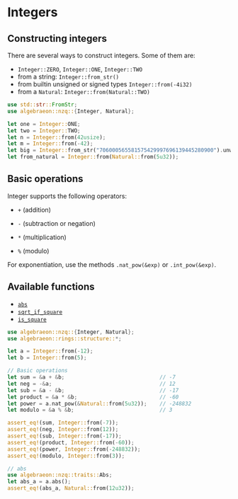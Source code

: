 # Integers

## Constructing integers

There are several ways to construct integers. Some of them are:

- `Integer::ZERO`, `Integer::ONE`, `Integer::TWO`
- from a string: `Integer::from_str()`
- from builtin unsigned or signed types `Integer::from(-4i32)`
- from a `Natural`: `Integer::from(Natural::TWO)`

```rust
use std::str::FromStr;
use algebraeon::nzq::{Integer, Natural};

let one = Integer::ONE;
let two = Integer::TWO;
let n = Integer::from(42usize);
let m = Integer::from(-42);
let big = Integer::from_str("706000565581575429997696139445280900").unwrap();
let from_natural = Integer::from(Natural::from(5u32));
```

## Basic operations

Integer supports the following operators:

- `+` (addition)

- `-` (subtraction or negation)

- `*` (multiplication)

- `%` (modulo)

For exponentiation, use the methods `.nat_pow(&exp)` or `.int_pow(&exp)`.

## Available functions

- [`abs`](https://docs.rs/algebraeon-nzq/latest/algebraeon_nzq/struct.Integer.html#impl-Abs-for-Integer)
- [`sqrt_if_square`](https://docs.rs/algebraeon-nzq/latest/algebraeon_nzq/struct.Integer.html#method.sqrt_if_square)
- [`is_square`](https://docs.rs/algebraeon-nzq/latest/algebraeon_nzq/struct.Integer.html#method.is_square)


```rust
use algebraeon::nzq::{Integer, Natural};
use algebraeon::rings::structure::*;

let a = Integer::from(-12);
let b = Integer::from(5);

// Basic operations
let sum = &a + &b;                              // -7
let neg = -&a;                                  // 12
let sub = &a - &b;                              // -17
let product = &a * &b;                          // -60
let power = a.nat_pow(&Natural::from(5u32));    // -248832
let modulo = &a % &b;                           // 3

assert_eq!(sum, Integer::from(-7));
assert_eq!(neg, Integer::from(12));
assert_eq!(sub, Integer::from(-17));
assert_eq!(product, Integer::from(-60));
assert_eq!(power, Integer::from(-248832));
assert_eq!(modulo, Integer::from(3));

// abs
use algebraeon::nzq::traits::Abs;
let abs_a = a.abs();
assert_eq!(abs_a, Natural::from(12u32));
```
